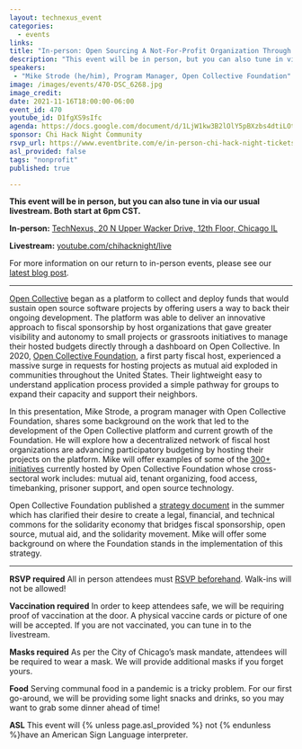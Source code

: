 ```yaml
---
layout: technexus_event
categories:
  - events
links: 
title: "In-person: Open Sourcing A Not-For-Profit Organization Through Open Collective"
description: "This event will be in person, but you can also tune in via our usual livestream. Both start at 6pm CST. In this presentation, Mike Strode, a program manager with Open Collective Foundation, shares some background on the work that led to the development of the Open Collective platform and current growth of the Foundation. He will explore how a decentralized network of fiscal host organizations are advancing participatory budgeting by hosting their projects on the platform. Mike will offer examples of some of the 300+ initiatives currently hosted by Open Collective Foundation whose cross-sectoral work includes: mutual aid, tenant organizing, food access, timebanking, prisoner support, and open source technology."
speakers:
 - "Mike Strode (he/him), Program Manager, Open Collective Foundation"
image: /images/events/470-DSC_6268.jpg
image_credit:
date: 2021-11-16T18:00:00-06:00
event_id: 470
youtube_id: D1fgXS9sIfc
agenda: https://docs.google.com/document/d/1LjW1kw3B2lOlY5pBXzbs4dtiLOtXXrZrRFhHP4288SU/edit?usp=sharing
sponsor: Chi Hack Night Community
rsvp_url: https://www.eventbrite.com/e/in-person-chi-hack-night-tickets-207988107027
asl_provided: false
tags: "nonprofit"
published: true

---
```

 
**This event will be in person, but you can also tune in via our usual livestream. Both start at 6pm CST.**

**In-person:** <a href='https://www.google.com/maps/place/TechNexus+Venture+Collaborative/@41.8835673,-87.6394085,17z/data=!3m1!4b1!4m5!3m4!1s0x880e2d5be57f04c5:0xa87e47e177660090!8m2!3d41.8835673!4d-87.6372198'>TechNexus, 20 N Upper Wacker Drive, 12th Floor, Chicago IL</a>

**Livestream:** <a href='https://youtube.com/chihacknight/live'>youtube.com/chihacknight/live</a>

For more information on our return to in-person events, please see our [latest blog post](/blog/2021/11/09/2021-return-to-in-person.html). 

---

[Open Collective](https://opencollective.com/) began as a platform to collect and deploy funds that would sustain open source software projects by offering users a way to back their ongoing development. The platform was able to deliver an innovative approach to fiscal sponsorship by host organizations that gave greater visibility and autonomy to small projects or grassroots initiatives to manage their hosted budgets directly through a dashboard on Open Collective. In 2020, [Open Collective Foundation](https://opencollective.foundation/), a first party fiscal host, experienced a massive surge in requests for hosting projects as mutual aid exploded in communities throughout the United States. Their lightweight easy to understand application process provided a simple pathway for groups to expand their capacity and support their neighbors.

In this presentation, Mike Strode, a program manager with Open Collective Foundation, shares some background on the work that led to the development of the Open Collective platform and current growth of the Foundation. He will explore how a decentralized network of fiscal host organizations are advancing participatory budgeting by hosting their projects on the platform. Mike will offer examples of some of the [300+ initiatives](https://opencollective.com/foundation#category-CONTRIBUTIONS) currently hosted by Open Collective Foundation whose cross-sectoral work includes: mutual aid, tenant organizing, food access, timebanking, prisoner support, and open source technology.

Open Collective Foundation published a [strategy document](https://blog.opencollective.com/solidarity-as-our-guiding-principle/) in the summer which has clarified their desire to create a legal, financial, and technical commons for the solidarity economy that bridges fiscal sponsorship, open source, mutual aid, and the solidarity movement. Mike will offer some background on where the Foundation stands in the implementation of this strategy.

---

**RSVP required** All in person attendees must [RSVP beforehand]({{page.rsvp_url}}). Walk-ins will not be allowed!

**Vaccination required** In order to keep attendees safe, we will be requiring proof of vaccination at the door. A physical vaccine cards or picture of one will be accepted. If you are not vaccinated, you can tune in to the livestream.

**Masks required** As per the City of Chicago’s mask mandate, attendees will be required to wear a mask. We will provide additional masks if you forget yours.

**Food** Serving communal food in a pandemic is a tricky problem. For our first go-around, we will be providing some light snacks and drinks, so you may want to grab some dinner ahead of time!

**ASL** This event will {% unless page.asl_provided %} not {% endunless %}have an American Sign Language interpreter.


